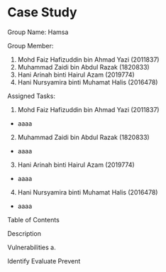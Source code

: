 # Case Study

Group Name:
Hamsa

Group Member:
1. Mohd Faiz Hafizuddin bin Ahmad Yazi (2011837)
2. Muhammad Zaidi bin Abdul Razak (1820833)
3. Hani Arinah binti Hairul Azam (2019774)
4. Hani Nursyamira binti Muhamat Halis (2016478)

Assigned Tasks:
1. Mohd Faiz Hafizuddin bin Ahmad Yazi (2011837)
- aaaa
2. Muhammad Zaidi bin Abdul Razak (1820833)
- aaaa
3. Hani Arinah binti Hairul Azam (2019774)
- aaaa
4. Hani Nursyamira binti Muhamat Halis (2016478)
- aaaa

Table of Contents

Description

Vulnerabilities
a.

Identify
Evaluate
Prevent

